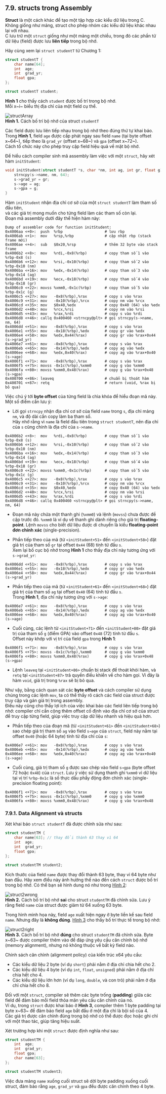 ## 7.9. structs trong Assembly

**Struct** là một cách khác để tạo một tập hợp các kiểu dữ liệu trong C.  
Không giống như mảng, struct cho phép nhóm các kiểu dữ liệu khác nhau lại với nhau.  
C lưu trữ một `struct` giống như một mảng một chiều, trong đó các phần tử dữ liệu (field) được lưu **liên tiếp** trong bộ nhớ.

Hãy cùng xem lại `struct studentT` từ Chương 1:

```c
struct studentT {
    char name[64];
    int  age;
    int  grad_yr;
    float gpa;
};

struct studentT student;
```

**Hình 1** cho thấy cách `student` được bố trí trong bộ nhớ.  
Mỗi x~i~ biểu thị địa chỉ của một field cụ thể.

![structArray](_images/structArray.png)  
**Hình 1.** Cách bố trí bộ nhớ của struct `studentT`

Các field được lưu liên tiếp nhau trong bộ nhớ theo đúng thứ tự khai báo.  
Trong **Hình 1**, field `age` được cấp phát ngay sau field `name` (tại byte offset x~64~), tiếp theo là `grad_yr` (offset x~68~) và `gpa` (offset x~72~).  
Cách tổ chức này cho phép truy cập field hiệu quả về mặt bộ nhớ.

Để hiểu cách compiler sinh mã assembly làm việc với một `struct`, hãy xét hàm `initStudent`:

```c
void initStudent(struct studentT *s, char *nm, int ag, int gr, float g) {
    strncpy(s->name, nm, 64);
    s->grad_yr = gr;
    s->age = ag;
    s->gpa = g;
}
```

Hàm `initStudent` nhận địa chỉ cơ sở của một `struct studentT` làm tham số đầu tiên,  
và các giá trị mong muốn cho từng field làm các tham số còn lại.  
Đoạn mã assembly dưới đây thể hiện hàm này:

```
Dump of assembler code for function initStudent:
0x4006aa <+0>:  push  %rbp                   # lưu rbp
0x4006ab <+1>:  mov   %rsp,%rbp              # cập nhật rbp (stack frame mới)
0x4006ae <+4>:  sub   $0x20,%rsp             # thêm 32 byte vào stack frame
0x4006b2 <+8>:  mov   %rdi,-0x8(%rbp)        # copy tham số 1 vào %rbp-0x8 (s)
0x4006b6 <+12>: mov   %rsi,-0x10(%rbp)       # copy tham số 2 vào %rbp-0x10 (nm)
0x4006ba <+16>: mov   %edx,-0x14(%rbp)       # copy tham số 3 vào %rbp-0x14 (ag)
0x4006bd <+19>: mov   %ecx,-0x18(%rbp)       # copy tham số 4 vào %rbp-0x18 (gr)
0x4006c0 <+22>: movss %xmm0,-0x1c(%rbp)      # copy tham số 5 vào %rbp-0x1c (g)
0x4006c5 <+27>: mov   -0x8(%rbp),%rax        # copy s vào %rax
0x4006c9 <+31>: mov   -0x10(%rbp),%rcx       # copy nm vào %rcx
0x4006cd <+35>: mov   $0x40,%edx             # copy 0x40 (64) vào %edx
0x4006d2 <+40>: mov   %rcx,%rsi              # copy nm vào %rsi
0x4006d5 <+43>: mov   %rax,%rdi              # copy s vào %rdi
0x4006d8 <+46>: callq 0x400460 <strncpy@plt> # gọi strncpy(s->name, nm, 64)
0x4006dd <+51>: mov   -0x8(%rbp),%rax        # copy s vào %rax
0x4006e1 <+55>: mov   -0x18(%rbp),%edx       # copy gr vào %edx
0x4006e4 <+58>: mov   %edx,0x44(%rax)        # copy gr vào %rax+0x44 (s->grad_yr)
0x4006e7 <+61>: mov   -0x8(%rbp),%rax        # copy s vào %rax
0x4006eb <+65>: mov   -0x14(%rbp),%edx       # copy ag vào %edx
0x4006ee <+68>: mov   %edx,0x40(%rax)        # copy ag vào %rax+0x40 (s->age)
0x4006f1 <+71>: mov   -0x8(%rbp),%rax        # copy s vào %rax
0x4006f5 <+75>: movss -0x1c(%rbp),%xmm0      # copy g vào %xmm0
0x4006fa <+80>: movss %xmm0,0x48(%rax)       # copy g vào %rax+0x48 (s->gpa)
0x400700 <+86>: leaveq                       # chuẩn bị thoát hàm
0x400701 <+87>: retq                         # return (void, %rax bị bỏ qua)
```

Việc chú ý tới **byte offset** của từng field là chìa khóa để hiểu đoạn mã này.  
Một số điểm cần lưu ý:

- Lời gọi `strncpy` nhận địa chỉ cơ sở của field `name` trong `s`, địa chỉ mảng `nm`, và độ dài cần copy làm ba tham số.  
  Hãy nhớ rằng vì `name` là field đầu tiên trong `struct studentT`, nên địa chỉ của `s` cũng chính là địa chỉ của `s->name`.

```
0x4006b2 <+8>:  mov   %rdi,-0x8(%rbp)        # copy tham số 1 vào %rbp-0x8 (s)
0x4006b6 <+12>: mov   %rsi,-0x10(%rbp)       # copy tham số 2 vào %rbp-0x10 (nm)
0x4006ba <+16>: mov   %edx,-0x14(%rbp)       # copy tham số 3 vào %rbp-0x14 (ag)
0x4006bd <+19>: mov   %ecx,-0x18(%rbp)       # copy tham số 4 vào %rbp-0x18 (gr)
0x4006c0 <+22>: movss %xmm0,-0x1c(%rbp)      # copy tham số 5 vào %rbp-0x1c (g)
0x4006c5 <+27>: mov   -0x8(%rbp),%rax        # copy s vào %rax
0x4006c9 <+31>: mov   -0x10(%rbp),%rcx       # copy nm vào %rcx
0x4006cd <+35>: mov   $0x40,%edx             # copy 0x40 (64) vào %edx
0x4006d2 <+40>: mov   %rcx,%rsi              # copy nm vào %rsi
0x4006d5 <+43>: mov   %rax,%rdi              # copy s vào %rdi
0x4006d8 <+46>: callq 0x400460 <strncpy@plt> # gọi strncpy(s->name, nm, 64)
```

- Đoạn mã này chứa một thanh ghi (`%xmm0`) và lệnh (`movss`) chưa được đề cập trước đó. `%xmm0` là ví dụ về thanh ghi dành riêng cho giá trị **floating-point**. Lệnh `movss` cho biết dữ liệu được di chuyển là kiểu **floating-point đơn chính xác** (single-precision).

- Phần tiếp theo của mã (từ `<initStudent+51>` đến `<initStudent+58>`) đặt giá trị của tham số `gr` tại offset `0x44` (68) tính từ đầu `s`.  
  Xem lại bố cục bộ nhớ trong **Hình 1** cho thấy địa chỉ này tương ứng với `s->grad_yr`:

```
0x4006dd <+51>: mov   -0x8(%rbp),%rax        # copy s vào %rax
0x4006e1 <+55>: mov   -0x18(%rbp),%edx       # copy gr vào %edx
0x4006e4 <+58>: mov   %edx,0x44(%rax)        # copy gr vào %rax+0x44 (s->grad_yr)
```

- Phần tiếp theo của mã (từ `<initStudent+61>` đến `<initStudent+68>`) đặt giá trị của tham số `ag` tại offset `0x40` (64) tính từ đầu `s`.  
  Trong **Hình 1**, địa chỉ này tương ứng với `s->age`:

```
0x4006e7 <+61>: mov   -0x8(%rbp),%rax        # copy s vào %rax
0x4006eb <+65>: mov   -0x14(%rbp),%edx       # copy ag vào %edx
0x4006ee <+68>: mov   %edx,0x40(%rax)        # copy ag vào %rax+0x40 (s->age)
```

- Cuối cùng, các lệnh từ `<initStudent+71>` đến `<initStudent+80>` đặt giá trị của tham số `g` (điểm GPA) vào offset `0x48` (72) tính từ đầu `s`.  
  Offset này khớp với vị trí của field `gpa` trong **Hình 1**:

```
0x4006f1 <+71>: mov   -0x8(%rbp),%rax        # copy s vào %rax
0x4006f5 <+75>: movss -0x1c(%rbp),%xmm0      # copy g vào %xmm0
0x4006fa <+80>: movss %xmm0,0x48(%rax)       # copy g vào %rax+0x48 (s->gpa)
```

- Lệnh `leaveq` tại `<initStudent+86>` chuẩn bị stack để thoát khỏi hàm, và `retq` tại `<initStudent+87>` trả quyền điều khiển về cho hàm gọi. Vì đây là hàm `void`, giá trị trong `%rax` sẽ bị bỏ qua.

Như vậy, bằng cách quan sát các **byte offset** và cách compiler sử dụng chúng trong các lệnh `mov`, ta có thể thấy rõ cách các field của struct được truy cập và gán giá trị trong assembly.  
Điều này cũng cho thấy lợi ích của việc khai báo các field liên tiếp trong bộ nhớ: compiler chỉ cần cộng thêm offset cố định vào địa chỉ cơ sở của struct để truy cập từng field, giúp việc truy cập dữ liệu nhanh và hiệu quả hơn.


- Phần tiếp theo của đoạn mã (từ `<initStudent+61>` đến `<initStudent+68>`) sao chép giá trị tham số `ag` vào field `s→age` của `struct`, field này nằm tại offset `0x40` (hoặc 64 byte) tính từ địa chỉ của `s`:

```
0x4006e7 <+61>: mov   -0x8(%rbp),%rax        # copy s vào %rax
0x4006eb <+65>: mov   -0x14(%rbp),%edx       # copy ag vào %edx
0x4006ee <+68>: mov   %edx,0x40(%rax)        # copy ag vào %rax+0x40 (s->age)
```

- Cuối cùng, giá trị tham số `g` được sao chép vào field `s→gpa` (byte offset 72 hoặc `0x48`) của `struct`. Lưu ý việc sử dụng thanh ghi `%xmm0` vì dữ liệu tại vị trí `%rbp-0x1c` là số thực dấu phẩy động đơn chính xác (single-precision floating point):

```
0x4006f1 <+71>: mov   -0x8(%rbp),%rax        # copy s vào %rax
0x4006f5 <+75>: movss -0x1c(%rbp),%xmm0      # copy g vào %xmm0
0x4006fa <+80>: movss %xmm0,0x48(%rax)       # copy g vào %rax+0x48
```

### 7.9.1. Data Alignment và structs

Xét khai báo `struct studentT` đã được chỉnh sửa như sau:

```c
struct studentTM {
    char name[63]; // thay đổi thành 63 thay vì 64
    int  age;
    int  grad_yr;
    float gpa;
};

struct studentTM student2;
```

Kích thước của field `name` được thay đổi thành 63 byte, thay vì 64 byte như ban đầu. Hãy xem điều này ảnh hưởng thế nào đến cách `struct` được bố trí trong bộ nhớ. Có thể bạn sẽ hình dung nó như trong [Hình 2](#wrongLayout):

![struct2wrong](_images/struct2wrong.png)  
**Hình 2.** Cách bố trí bộ nhớ **sai** cho struct `studentTM` đã chỉnh sửa. Lưu ý rằng field `name` của struct được giảm từ 64 xuống 63 byte.

Trong hình minh họa này, field `age` xuất hiện ngay ở byte liền kề sau field `name`. Nhưng đây là **không đúng**. [Hình 3](#correctLayout) cho thấy bố trí thực tế trong bộ nhớ:

![struct2right](_images/struct2right.png)  
**Hình 3.** Cách bố trí bộ nhớ **đúng** cho struct `studentTM` đã chỉnh sửa. Byte x~63~ được compiler thêm vào để đáp ứng yêu cầu căn chỉnh bộ nhớ (memory alignment), nhưng nó không thuộc về bất kỳ field nào.

Chính sách căn chỉnh (alignment policy) của kiến trúc x64 yêu cầu:

- Các kiểu dữ liệu 2 byte (ví dụ `short`) phải nằm ở địa chỉ chia hết cho 2.
- Các kiểu dữ liệu 4 byte (ví dụ `int`, `float`, `unsigned`) phải nằm ở địa chỉ chia hết cho 4.
- Các kiểu dữ liệu lớn hơn (ví dụ `long`, `double`, và con trỏ) phải nằm ở địa chỉ chia hết cho 8.

Đối với một `struct`, compiler sẽ thêm các byte trống (**padding**) giữa các field để đảm bảo mỗi field thỏa mãn yêu cầu căn chỉnh của nó.  
Ví dụ, trong `struct` được khai báo ở **Hình 3**, compiler thêm 1 byte padding tại byte x~63~ để đảm bảo field `age` bắt đầu ở một địa chỉ là bội số của 4.  
Các giá trị được căn chỉnh đúng trong bộ nhớ có thể được đọc hoặc ghi chỉ với một thao tác, giúp tăng hiệu suất.

Xét trường hợp khi một `struct` được định nghĩa như sau:

```c
struct studentTM {
    int  age;
    int  grad_yr;
    float gpa;
    char name[63];
};

struct studentTM student3;
```

Việc đưa mảng `name` xuống cuối struct sẽ dời byte padding xuống cuối struct, đảm bảo rằng `age`, `grad_yr` và `gpa` đều được căn chỉnh theo 4 byte.